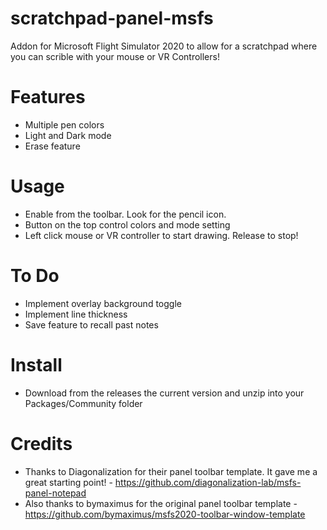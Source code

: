 # scratchpad-panel-msfs
Addon for Microsoft Flight Simulator 2020 to allow for a scratchpad where you can scrible with your mouse or VR Controllers!

# Features
- Multiple pen colors
- Light and Dark mode
- Erase feature

# Usage
- Enable from the toolbar.   Look for the pencil icon.
- Button on the top control colors and mode setting
- Left click mouse or VR controller to start drawing.   Release to stop!

# To Do
- Implement overlay background toggle
- Implement line thickness
- Save feature to recall past notes

# Install
- Download from the releases the current version and unzip into your Packages/Community folder

# Credits
- Thanks to Diagonalization for their panel toolbar template.   It gave me a great starting point! - https://github.com/diagonalization-lab/msfs-panel-notepad
- Also thanks to bymaximus for the original panel toolbar template - https://github.com/bymaximus/msfs2020-toolbar-window-template
